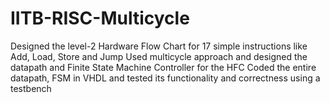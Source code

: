 # IITB-RISC-Multicycle

Designed the level-2 Hardware Flow Chart for 17 simple instructions like Add, Load, Store and Jump
Used multicycle approach and designed the datapath and Finite State Machine Controller for the HFC
Coded the entire datapath, FSM in VHDL and tested its functionality and correctness using a testbench

